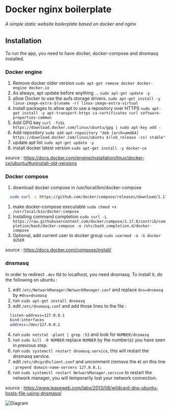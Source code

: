 # Docker nginx boilerplate
###### A simple static website boilerplate based on docker and nginx

## Installation

To run the app, you need to have docker, docker-compose and dnsmasq installed.

### Docker engine

1. Remove docker older version
`sudo apt-get remove docker docker-engine docker.io`
1. As always, apt update before anything ...
`sudo apt-get update -y`
1. allow Docker to use the aufs storage drivers.
`sudo apt-get install -y linux-image-extra-$(uname -r) linux-image-extra-virtual`
1. Install packages to allow apt to use a repository over HTTPS
`sudo apt-get install -y apt-transport-https ca-certificates curl software-properties-common`
1. Add GPG key
`curl -fsSL https://download.docker.com/linux/ubuntu/gpg | sudo apt-key add -`
1. Add repository
`sudo add-apt-repository "deb [arch=amd64] https://download.docker.com/linux/ubuntu $(lsb_release -cs) stable"`
1. update apt list
`sudo apt-get update -y`
1. install docker latest version
`sudo apt-get install -y docker-ce`

source : https://docs.docker.com/engine/installation/linux/docker-ce/ubuntu/#uninstall-old-versions

### Docker compose

1. download docker compose in /usr/local/bin/docker-compose
```sh
  sudo curl -L https://github.com/docker/compose/releases/download/1.17.1/docker-compose-`uname -s`-`uname -m` -o /usr/local/bin/docker-compose
```
1. make docker-compose executable
`sudo chmod +x /usr/local/bin/docker-compose`
1. Installing command completion
`sudo curl -L https://raw.githubusercontent.com/docker/compose/1.17.0/contrib/completion/bash/docker-compose -o /etc/bash_completion.d/docker-compose`
1. Optional, add current user to docker group
`sudo usermod -a -G docker $USER`

source : https://docs.docker.com/compose/install/

### dnsmasq

In order to redirect `.dev` tld to localhost, you need dnsmasq. To install it, do the following on ubuntu :

1. edit `/etc/NetworkManager/NetworkManager.conf` and replace `dns=dnsmasq` by `#dns=dnsmasq`
1. run `sudo apt-get install dnsmasq`
1. edit `/etc/dnsmasq.conf` and add those lines to the file :
```sh
  listen-address=127.0.0.1
  bind-interfaces
  address=/dev/127.0.0.1
```
4. run `sudo netstat -plant | grep :53` and look for `NUMBER/dnsmasq`
1. run `sudo kill -9 NUMBER` replace `NUMBER` by the number(s) you have seen in previous step.
1. run `sudo systemctl restart dnsmasq.service`, this will restart the dnsmasq service.
1. edit `/etc/dhcp/dhclient.conf` and uncomment (remove the `#`) on this line : `prepend domain-name-servers 127.0.0.1;`
1. run `sudo systemctl restart NetworkManager.service` to restart the network manager, you will temporarily lost your network connection.

source : https://www.leaseweb.com/labs/2013/08/wildcard-dns-ubuntu-hosts-file-using-dnsmasq/

![Diagram](https://yuml.me/diagram/plain/class/[Animal%7C-nb_legs:Int%20=%204;-nb_eyes:Int%20=%202%7Ceat();%20sleep();%20walk();]^-[Cat%7C-color:%20Array(String);-race:String;-domesticated:Bool%20=%20true;-name:String%7Cmeow();%20scratch();%20hunt();].png)